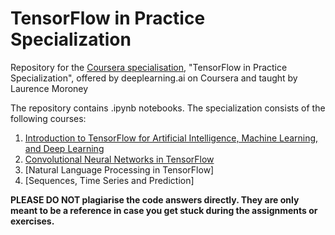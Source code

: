 # TensorFlow in Practice Specialization
Repository for the [Coursera specialisation](https://www.coursera.org/specializations/tensorflow-in-practice), "TensorFlow in Practice Specialization", offered by deeplearning.ai on Coursera and taught by Laurence Moroney

The repository contains .ipynb notebooks.
The specialization consists of the following courses:

1. [Introduction to TensorFlow for Artificial Intelligence, Machine Learning, and Deep Learning](https://github.com/khushipathak/TensorFlow-in-Practice-Coursera/tree/master/Course-1)
2. [Convolutional Neural Networks in TensorFlow](https://github.com/khushipathak/TensorFlow-in-Practice-Coursera/tree/master/Course-2)
3. [Natural Language Processing in TensorFlow]
4. [Sequences, Time Series and Prediction]

**PLEASE DO NOT plagiarise the code answers directly. They are only meant to be a reference in case you get stuck during the assignments or exercises.**

